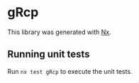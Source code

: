 # gRcp

This library was generated with [Nx](https://nx.dev).

## Running unit tests

Run `nx test gRcp` to execute the unit tests.
